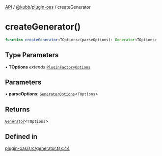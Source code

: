 [API](../../../packages.md) / [@kubb/plugin-oas](../index.md) / createGenerator

# createGenerator()

```ts
function createGenerator<TOptions>(parseOptions): Generator<TOptions>
```

## Type Parameters

• **TOptions** *extends* [`PluginFactoryOptions`](../../core/type-aliases/PluginFactoryOptions.md)

## Parameters

• **parseOptions**: [`GeneratorOptions`](../type-aliases/GeneratorOptions.md)\<`TOptions`\>

## Returns

[`Generator`](../type-aliases/Generator.md)\<`TOptions`\>

## Defined in

[plugin-oas/src/generator.tsx:44](https://github.com/kubb-project/kubb/blob/7f30045af96d8c89b6cda0a30f7535f095a0cb45/packages/plugin-oas/src/generator.tsx#L44)
